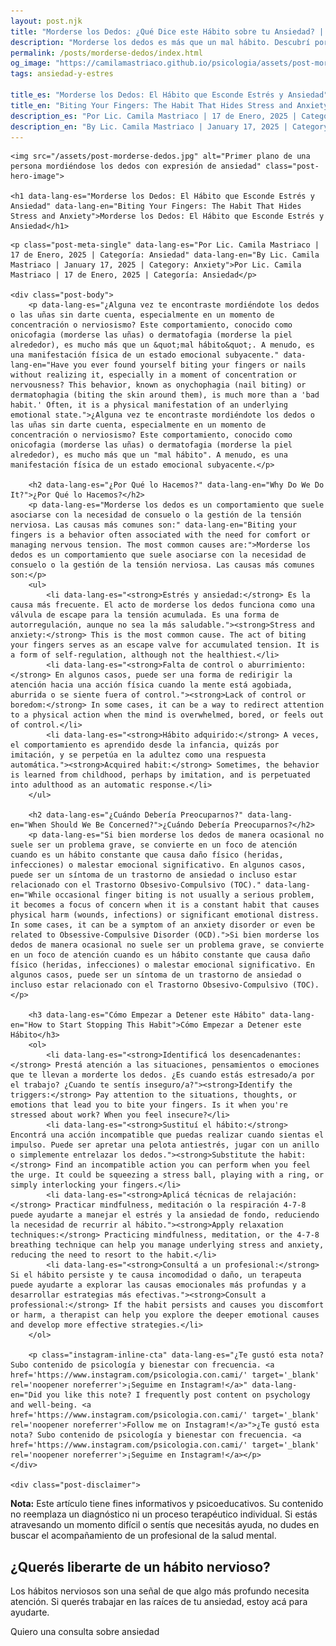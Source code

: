 ```yaml
---
layout: post.njk
title: "Morderse los Dedos: ¿Qué Dice este Hábito sobre tu Ansiedad? | Blog Camila Mastriaco"
description: "Morderse los dedos es más que un mal hábito. Descubrí por qué lo hacemos, su relación con el estrés y la ansiedad, y cómo podés empezar a detenerlo."
permalink: /posts/morderse-dedos/index.html
og_image: "https://camilamastriaco.github.io/psicologia/assets/post-morderse-dedos.jpg"
tags: ansiedad-y-estres

title_es: "Morderse los Dedos: El Hábito que Esconde Estrés y Ansiedad"
title_en: "Biting Your Fingers: The Habit That Hides Stress and Anxiety"
description_es: "Por Lic. Camila Mastriaco | 17 de Enero, 2025 | Categoría: Ansiedad"
description_en: "By Lic. Camila Mastriaco | January 17, 2025 | Category: Anxiety"
---
```




    <img src="/assets/post-morderse-dedos.jpg" alt="Primer plano de una persona mordiéndose los dedos con expresión de ansiedad" class="post-hero-image">
    
    <h1 data-lang-es="Morderse los Dedos: El Hábito que Esconde Estrés y Ansiedad" data-lang-en="Biting Your Fingers: The Habit That Hides Stress and Anxiety">Morderse los Dedos: El Hábito que Esconde Estrés y Ansiedad</h1>
<div id="share-buttons-container"></div>

    <p class="post-meta-single" data-lang-es="Por Lic. Camila Mastriaco | 17 de Enero, 2025 | Categoría: Ansiedad" data-lang-en="By Lic. Camila Mastriaco | January 17, 2025 | Category: Anxiety">Por Lic. Camila Mastriaco | 17 de Enero, 2025 | Categoría: Ansiedad</p>
    
    <div class="post-body">
        <p data-lang-es="¿Alguna vez te encontraste mordiéndote los dedos o las uñas sin darte cuenta, especialmente en un momento de concentración o nerviosismo? Este comportamiento, conocido como onicofagia (morderse las uñas) o dermatofagia (morderse la piel alrededor), es mucho más que un &quot;mal hábito&quot;. A menudo, es una manifestación física de un estado emocional subyacente." data-lang-en="Have you ever found yourself biting your fingers or nails without realizing it, especially in a moment of concentration or nervousness? This behavior, known as onychophagia (nail biting) or dermatophagia (biting the skin around them), is much more than a 'bad habit.' Often, it is a physical manifestation of an underlying emotional state.">¿Alguna vez te encontraste mordiéndote los dedos o las uñas sin darte cuenta, especialmente en un momento de concentración o nerviosismo? Este comportamiento, conocido como onicofagia (morderse las uñas) o dermatofagia (morderse la piel alrededor), es mucho más que un "mal hábito". A menudo, es una manifestación física de un estado emocional subyacente.</p>

        <h2 data-lang-es="¿Por Qué lo Hacemos?" data-lang-en="Why Do We Do It?">¿Por Qué lo Hacemos?</h2>
        <p data-lang-es="Morderse los dedos es un comportamiento que suele asociarse con la necesidad de consuelo o la gestión de la tensión nerviosa. Las causas más comunes son:" data-lang-en="Biting your fingers is a behavior often associated with the need for comfort or managing nervous tension. The most common causes are:">Morderse los dedos es un comportamiento que suele asociarse con la necesidad de consuelo o la gestión de la tensión nerviosa. Las causas más comunes son:</p>
        <ul>
            <li data-lang-es="<strong>Estrés y ansiedad:</strong> Es la causa más frecuente. El acto de morderse los dedos funciona como una válvula de escape para la tensión acumulada. Es una forma de autorregulación, aunque no sea la más saludable."><strong>Stress and anxiety:</strong> This is the most common cause. The act of biting your fingers serves as an escape valve for accumulated tension. It is a form of self-regulation, although not the healthiest.</li>
            <li data-lang-es="<strong>Falta de control o aburrimiento:</strong> En algunos casos, puede ser una forma de redirigir la atención hacia una acción física cuando la mente está agobiada, aburrida o se siente fuera of control."><strong>Lack of control or boredom:</strong> In some cases, it can be a way to redirect attention to a physical action when the mind is overwhelmed, bored, or feels out of control.</li>
            <li data-lang-es="<strong>Hábito adquirido:</strong> A veces, el comportamiento es aprendido desde la infancia, quizás por imitación, y se perpetúa en la adultez como una respuesta automática."><strong>Acquired habit:</strong> Sometimes, the behavior is learned from childhood, perhaps by imitation, and is perpetuated into adulthood as an automatic response.</li>
        </ul>

        <h2 data-lang-es="¿Cuándo Debería Preocuparnos?" data-lang-en="When Should We Be Concerned?">¿Cuándo Debería Preocuparnos?</h2>
        <p data-lang-es="Si bien morderse los dedos de manera ocasional no suele ser un problema grave, se convierte en un foco de atención cuando es un hábito constante que causa daño físico (heridas, infecciones) o malestar emocional significativo. En algunos casos, puede ser un síntoma de un trastorno de ansiedad o incluso estar relacionado con el Trastorno Obsesivo-Compulsivo (TOC)." data-lang-en="While occasional finger biting is not usually a serious problem, it becomes a focus of concern when it is a constant habit that causes physical harm (wounds, infections) or significant emotional distress. In some cases, it can be a symptom of an anxiety disorder or even be related to Obsessive-Compulsive Disorder (OCD).">Si bien morderse los dedos de manera ocasional no suele ser un problema grave, se convierte en un foco de atención cuando es un hábito constante que causa daño físico (heridas, infecciones) o malestar emocional significativo. En algunos casos, puede ser un síntoma de un trastorno de ansiedad o incluso estar relacionado con el Trastorno Obsesivo-Compulsivo (TOC).</p>

        <h3 data-lang-es="Cómo Empezar a Detener este Hábito" data-lang-en="How to Start Stopping This Habit">Cómo Empezar a Detener este Hábito</h3>
        <ol>
            <li data-lang-es="<strong>Identificá los desencadenantes:</strong> Prestá atención a las situaciones, pensamientos o emociones que te llevan a morderte los dedos. ¿Es cuando estás estresado/a por el trabajo? ¿Cuando te sentís inseguro/a?"><strong>Identify the triggers:</strong> Pay attention to the situations, thoughts, or emotions that lead you to bite your fingers. Is it when you're stressed about work? When you feel insecure?</li>
            <li data-lang-es="<strong>Sustituí el hábito:</strong> Encontrá una acción incompatible que puedas realizar cuando sientas el impulso. Puede ser apretar una pelota antiestrés, jugar con un anillo o simplemente entrelazar los dedos."><strong>Substitute the habit:</strong> Find an incompatible action you can perform when you feel the urge. It could be squeezing a stress ball, playing with a ring, or simply interlocking your fingers.</li>
            <li data-lang-es="<strong>Aplicá técnicas de relajación:</strong> Practicar mindfulness, meditación o la respiración 4-7-8 puede ayudarte a manejar el estrés y la ansiedad de fondo, reduciendo la necesidad de recurrir al hábito."><strong>Apply relaxation techniques:</strong> Practicing mindfulness, meditation, or the 4-7-8 breathing technique can help you manage underlying stress and anxiety, reducing the need to resort to the habit.</li>
            <li data-lang-es="<strong>Consultá a un profesional:</strong> Si el hábito persiste y te causa incomodidad o daño, un terapeuta puede ayudarte a explorar las causas emocionales más profundas y a desarrollar estrategias más efectivas."><strong>Consult a professional:</strong> If the habit persists and causes you discomfort or harm, a therapist can help you explore the deeper emotional causes and develop more effective strategies.</li>
        </ol>
        
        <p class="instagram-inline-cta" data-lang-es="¿Te gustó esta nota? Subo contenido de psicología y bienestar con frecuencia. <a href='https://www.instagram.com/psicologia.con.cami/' target='_blank' rel='noopener noreferrer'>¡Seguime en Instagram!</a>" data-lang-en="Did you like this note? I frequently post content on psychology and well-being. <a href='https://www.instagram.com/psicologia.con.cami/' target='_blank' rel='noopener noreferrer'>Follow me on Instagram!</a>">¿Te gustó esta nota? Subo contenido de psicología y bienestar con frecuencia. <a href='https://www.instagram.com/psicologia.con.cami/' target='_blank' rel='noopener noreferrer'>¡Seguime en Instagram!</a></p>
    </div>
    
    <div class="post-disclaimer">
<p data-lang-es="<strong>Nota:</strong> Este artículo tiene fines informativos y psicoeducativos. Su contenido no reemplaza un diagnóstico ni un proceso terapéutico individual. Si estás atravesando un momento difícil o sentís que necesitás ayuda, no dudes en buscar el acompañamiento de un profesional de la salud mental." data-lang-en="<strong>Disclaimer:</strong> This article is for informational and psychoeducational purposes only. It is not a substitute for a professional diagnosis or an individual therapeutic process. If you are going through a difficult time or feel you need help, do not hesitate to seek support from a mental health professional.">
<strong>Nota:</strong> Este artículo tiene fines informativos y psicoeducativos. Su contenido no reemplaza un diagnóstico ni un proceso terapéutico individual. Si estás atravesando un momento difícil o sentís que necesitás ayuda, no dudes en buscar el acompañamiento de un profesional de la salud mental.
</p>
</div>

<section id="cta-post" class="animate-on-scroll">
        <h2 data-lang-es="¿Querés liberarte de un hábito nervioso?" data-lang-en="Want to break free from a nervous habit?">¿Querés liberarte de un hábito nervioso?</h2>
        <p data-lang-es="Los hábitos nerviosos son una señal de que algo más profundo necesita atención. Si querés trabajar en las raíces de tu ansiedad, estoy acá para ayudarte." data-lang-en="Nervous habits are a sign that something deeper needs attention. If you want to work on the roots of your anxiety, I'm here to help you.">Los hábitos nerviosos son una señal de que algo más profundo necesita atención. Si querés trabajar en las raíces de tu ansiedad, estoy acá para ayudarte.</p>
        <a 
            class="btn whatsapp-trigger" 
            data-location="post_morderse_dedos_cta" 
            target="_blank" 
            rel="noopener noreferrer" 
            data-lang-es="Quiero una consulta sobre ansiedad" 
            data-lang-en="I want a consultation about anxiety" 
            data-whatsapp-es="Hola Camila, leí tu nota sobre morderse los dedos y me gustaría trabajar mi ansiedad." 
            data-whatsapp-en="Hi Camila, I read your note about biting fingers and I would like to work on my anxiety." 
        >Quiero una consulta sobre ansiedad</a>
    </section>